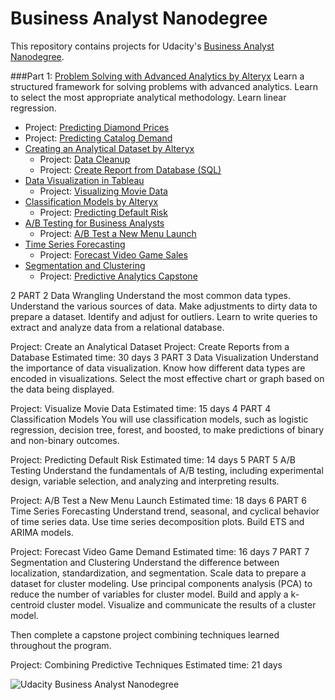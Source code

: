 # Business Analyst Nanodegree

This repository contains projects for Udacity's [Business Analyst Nanodegree](https://www.udacity.com/course/business-analyst-nanodegree--nd008).

###Part 1: [Problem Solving with Advanced Analytics by Alteryx](https://www.udacity.com/course/problem-solving-with-advanced-analytics--ud976)
Learn a structured framework for solving problems with advanced analytics. Learn to select the most appropriate analytical methodology. Learn linear regression.

  - Project: [Predicting Diamond Prices](https://github.com/kaishengteh/Business-Analyst-Nanodegree/blob/master/1.1-predicting-diamond-price.ipynb)
  - Project: [Predicting Catalog Demand](https://github.com/kaishengteh/Business-Analyst-Nanodegree/blob/master/1.2-predicting-catalog-demand.ipynb)
- [Creating an Analytical Dataset by Alteryx](https://www.udacity.com/course/creating-an-analytical-dataset--ud977)
  - Project: [Data Cleanup](https://github.com/kaishengteh/Business-Analyst-Nanodegree/blob/master/2.1-data-cleanup.ipynb)
  - Project: [Create Report from Database (SQL)](https://github.com/kaishengteh/Business-Analyst-Nanodegree/blob/master/2.2-create-report-from-database.ipynb)
- [Data Visualization in Tableau](https://www.udacity.com/course/data-visualization-in-tableau--ud1006)
  - Project: [Visualizing Movie Data](https://github.com/kaishengteh/Business-Analyst-Nanodegree/blob/master/3-visualize-movie-data.ipynb)
- [Classification Models by Alteryx](https://www.udacity.com/course/classification-models--ud978)
  - Project: [Predicting Default Risk](https://github.com/kaishengteh/Business-Analyst-Nanodegree/blob/master/4-predicting-default-risk.ipynb)
- [A/B Testing for Business Analysts](https://www.udacity.com/course/ab-testing--ud979)
  - Project: [A/B Test a New Menu Launch](https://github.com/kaishengteh/Business-Analyst-Nanodegree/blob/master/5-AB-test-a-new-menu-launch.ipynb)
- [Time Series Forecasting](https://www.udacity.com/course/time-series-forecasting--ud980)
  - Project: [Forecast Video Game Sales](https://github.com/kaishengteh/Business-Analyst-Nanodegree/blob/master/6-forecast-video-game-sales.ipynb)
- [Segmentation and Clustering](https://www.udacity.com/course/segmentation-and-clustering--ud981)
  - Project: [Predictive Analytics Capstone](https://github.com/kaishengteh/Business-Analyst-Nanodegree/blob/master/7-combining-predictive-techniques.ipynb)



2
PART 2
Data Wrangling
Understand the most common data types. Understand the various sources of data. Make adjustments to dirty data to prepare a dataset. Identify and adjust for outliers. Learn to write queries to extract and analyze data from a relational database.

Project: Create an Analytical Dataset
Project: Create Reports from a Database
Estimated time: 30 days
3
PART 3
Data Visualization
Understand the importance of data visualization. Know how different data types are encoded in visualizations. Select the most effective chart or graph based on the data being displayed.

Project: Visualize Movie Data
Estimated time: 15 days
4
PART 4
Classification Models
You will use classification models, such as logistic regression, decision tree, forest, and boosted, to make predictions of binary and non-binary outcomes.

Project: Predicting Default Risk
Estimated time: 14 days
5
PART 5
A/B Testing
Understand the fundamentals of A/B testing, including experimental design, variable selection, and analyzing and interpreting results.

Project: A/B Test a New Menu Launch
Estimated time: 18 days
6
PART 6
Time Series Forecasting
Understand trend, seasonal, and cyclical behavior of time series data. Use time series decomposition plots. Build ETS and ARIMA models.

Project: Forecast Video Game Demand
Estimated time: 16 days
7
PART 7
Segmentation and Clustering
Understand the difference between localization, standardization, and segmentation. Scale data to prepare a dataset for cluster modeling. Use principal components analysis (PCA) to reduce the number of variables for cluster model. Build and apply a k-centroid cluster model. Visualize and communicate the results of a cluster model.

Then complete a capstone project combining techniques learned throughout the program.

Project: Combining Predictive Techniques
Estimated time: 21 days



![Udacity Business Analyst Nanodegree](https://user-images.githubusercontent.com/14093302/34338441-b7fef438-e9a3-11e7-972d-ea67885c6af9.jpg)
